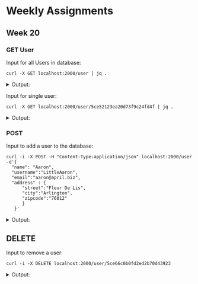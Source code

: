# Weekly Assignments

## Week 20
### GET User
Input for all Users in database:
```
curl -X GET localhost:2000/user | jq .
```
<details>
  <summary> Output: </summary>
  <p>
    
```
[
  {
    "address": {
      "street": "Kulas Light",
      "city": "Gwenborough",
      "zipcode": "92998"
    },
    "_id": "5ce52123ea20d73f9c24fd4f",
    "name": "Leanne Graham",
    "username": "Bret",
    "email": "Sincere@april.biz",
    "__v": 0
  },
  {
    "address": {
      "street": "Victor Plains",
      "city": "Wisokyburgh",
      "zipcode": "90566"
    },
    "_id": "5ce521a2ea20d73f9c24fd50",
    "name": "Ervin Howell",
    "username": "Antonette",
    "email": "Shana@melissa.tv",
    "__v": 0
  },
  {
    "address": {
      "street": "Lebsack Ln.",
      "city": "Elvis South",
      "zipcode": "76920"
    },
    "_id": "5ce651a6dc91af115c7bc99b",
    "name": "Clementine Bauch",
    "username": "Samantha",
    "email": "Nathan@yenisa.net",
    "__v": 0
  },
  {
    "address": {
      "street": "Lebsack Ln."
    },
    "_id": "5ce65221dc91af115c7bc99c",
    "name": "Patrick Lebsack",
    "username": "Karianne",
    "email": "Julianne@kory.net",
    "__v": 0
  }
]
```
    
  </p></details>

Input for single user:

```
curl -X GET localhost:2000/user/5ce52123ea20d73f9c24fd4f | jq .
```

<details>
  <summary> Output: </summary>
  <p>
  
```
{
  "address": {
    "street": "Kulas Light",
    "city": "Gwenborough",
    "zipcode": "92998"
  },
  "_id": "5ce52123ea20d73f9c24fd4f",
  "name": "Leanne Graham",
  "username": "Bret",
  "email": "Sincere@april.biz",
  "__v": 0
}
```
  </p></details>
  
### POST
Input to add a user to the database:
```
curl -i -X POST -H "Content-Type:application/json" localhost:2000/user -d'{
  "name": "Aaron", 
  "username":"LittleAaron", 
  "email":"aaron@april.biz", 
  "address" : {
      "street":"Fleur De Lis",
      "city":"Arlington",
      "zipcode":"76012"
      }
   }'
```   
<details>
  <summary> Output: </summary>
  <p>
   
```
TP/1.1 201 Created
X-Powered-By: Express
Content-Type: text/html; charset=utf-8
Content-Length: 30
ETag: W/"1e-YTx+dLO2dm61SruAw5IffrD4+8E"
Date: Thu, 23 May 2019 09:46:51 GMT
Connection: keep-alive

 -LittleAaron has been added.-
```

</p></details>

## DELETE
Input to remove a user:
```
curl -i -X DELETE localhost:2000/user/5ce66c0b0fd2ed2b70d43923
```
<details>
  <summary> Output: </summary>
  <p>

```
TP/1.1 200 OK
X-Powered-By: Express
Content-Type: text/html; charset=utf-8
Content-Length: 32
ETag: W/"20-N0LX8yKQ/nqR4oZfDOSICcIq7To"
Date: Thu, 23 May 2019 09:51:29 GMT
Connection: keep-alive

 -LittleAaron has been deleted.-
```

  </p></details>
